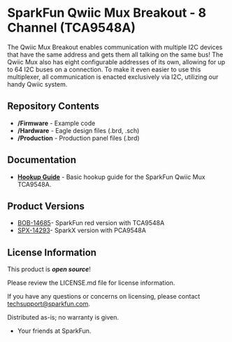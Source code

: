 SparkFun Qwiic Mux Breakout - 8 Channel (TCA9548A)
========================================
<!-- Update
![SparkFun Qwiic Mux Breakout - 8 Channel (TCA9548A)](https://cdn.sparkfun.com/assets/parts/1/5/6/8/9/16784-SparkFun_Qwiic_Mux_Breakout_V2_-_8_Channel__TCA9548A_-01.jpg)

[*SparkFun Qwiic Mux Breakout V2 - 8 Channel (TCA9548A) (BOB-16784)*](https://www.sparkfun.com/products/16784)
-->

The Qwiic Mux Breakout enables communication with multiple I2C devices that have the same address and gets them all talking on the same bus! The Qwiic Mux also has eight configurable addresses of its own, allowing for up to 64 I2C buses on a connection. To make it even easier to use this multiplexer, all communication is enacted exclusively via I2C, utilizing our handy Qwiic system.

Repository Contents
-------------------

* **/Firmware** - Example code 
* **/Hardware** - Eagle design files (.brd, .sch)
* **/Production** - Production panel files (.brd)

Documentation
--------------
* **[Hookup Guide](https://learn.sparkfun.com/tutorials/qwiic-mux-hookup-guide)** - Basic hookup guide for the SparkFun Qwiic Mux TCA9548A.

Product Versions
----------------
<!-- Update
* [BOB-16784](https://www.sparkfun.com/products/16784) - Version 2 (added pass-through Qwiic connector)
-->
* [BOB-14685](https://www.sparkfun.com/products/14685)- SparkFun red version with TCA9548A
* [SPX-14293](https://www.sparkfun.com/products/14293)- SparkX version with PCA9548A

License Information
-------------------

This product is _**open source**_! 

Please review the LICENSE.md file for license information. 

If you have any questions or concerns on licensing, please contact techsupport@sparkfun.com.

Distributed as-is; no warranty is given.

- Your friends at SparkFun.

_<COLLABORATION CREDIT>_

